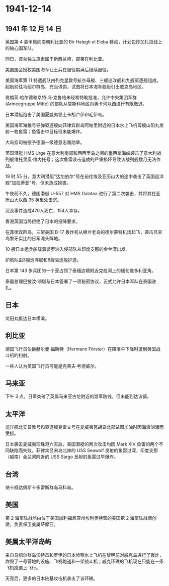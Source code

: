# 1941-12-14

## 1941 年 12 月 14 日

英国第 4 装甲旅向南朝利比亚的 Bir Halegh el Eleba
移动，计划包抄加扎拉线上的轴心国军队。

同日，波兰独立旅隶属于新西兰师，部署在利比亚。

美国国会授权美国海军让士兵在服役期满后继续服役。

美国海军第 11
特遣舰队由列克星敦号航空母舰、三艘巡洋舰和九艘驱逐舰组成，起航前往马绍尔群岛，充当诱饵，试图将日本海军舰艇引出威克岛地区。

弗朗茨·哈尔德和京特·冯·克鲁格未经希特勒批准，允许中央集团军群
(Armeegruppe Mitte) 的部队从莫斯科地区向奥卡河以西进行有限撤退。

日本潜艇炮击了美国夏威夷领土卡胡卢伊和毛伊岛。

美国海军海狼号导弹驱逐舰向菲律宾群岛阿帕里附近的日本水上飞机母舰山阳丸发射一枚鱼雷；鱼雷击中目标但未能爆炸。

大岛宏司被授予德国一级德意志鹰勋章。

英国潜艇 HMS Urge
在意大利南部和西西里岛之间的墨西拿海峡袭击了意大利战列舰维托里奥·维内托号；这次鱼雷袭击造成的严重损坏导致该战列舰数月无法作战。

19 时 55
分，意大利潜艇"达加伯尔"号在前往埃及亚历山大的途中袭击了英国巡洋舰"加拉蒂亚"号，但未造成损害。

午夜前不久，德国潜艇 U-557 对 HMS Galatea
进行了第二次袭击，并将其在亚历山大以西 35 英里处击沉。

沉没事件造成470人死亡，154人幸存。

香港英国当局拒绝了日本的投降要求。

在菲律宾群岛，三架美国 B-17
轰炸机从棉兰老岛的德尔蒙特机场起飞，袭击吕宋岛黎牙实比的日军滩头阵地。

10 艘日本运兵船载着婆罗洲入侵部队从印度支那的金兰湾出发。

护航队由3艘巡洋舰和6艘驱逐舰护送。

日本第 143 步兵团的一个营占领了泰缅边境附近克拉河上的缅甸维多利亚角。

泰国总理巴披汶·颂堪与日本签署了一项秘密协议，正式允许日本军队在泰国驻扎。

## 日本

龙田丸抵达日本横滨。

## 利比亚

德国飞行员伯爵赫尔曼·福斯特（Hermann
Förster）在降落伞下降时遭到英国战斗机的扫射。

一些人认为英国飞行员可能是克莱夫·考德威尔。

## 马来亚

下午 3 点，日军突破了英属马来亚古伦附近的盟军防线，但未能到达该镇。

## 太平洋

巡洋舰北安普敦号和驱逐舰克雷文号在夏威夷瓦胡岛北部试图加油时因海浪汹涌而受损。

日本袭击夏威夷珍珠港六天后，美国潜艇的两次攻击均因 Mark XIV
鱼雷的两个不同缺陷而失败。菲律宾吕宋岛北岸的 USS Seawolf
发射的鱼雷过深，印度支那（越南）金兰湾附近的 USS Sargo
发射的鱼雷过早爆炸。

## 台湾

纳卡抵达佩斯卡多雷斯群岛马科岛。

## 美国

第 2 海军陆战旅由位于美国加利福尼亚州埃利奥特营的美国第 2
海军陆战师创建，负责保卫美属萨摩亚。

## 美属太平洋岛屿

来自马绍尔群岛沃特杰和罗伊的日本侦察水上飞机在黎明前对威克岛进行了轰炸，炸毁了一号营地的设施、飞机跑道和一架战斗机；威克环礁的飞机现在只能在一条飞机跑道上飞行。

天亮后，更多的日本陆基攻击机袭击了该环礁。

